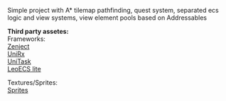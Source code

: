 Simple project with A* tilemap pathfinding, quest system, separated ecs logic and view systems, view element pools based on Addressables

**Third party assetes:<br />**
Frameworks:<br />
[Zenject](https://github.com/modesttree/Zenject)<br />
[UniRx](https://github.com/neuecc/UniRx)<br />
[UniTask](https://github.com/Cysharp/UniTask)<br />
[LeoECS lite](https://github.com/Leopotam/ecslite)<br />

Textures/Sprites:<br />
[Sprites](https://www.kenney.nl/assets/top-down-tanks-redux)
